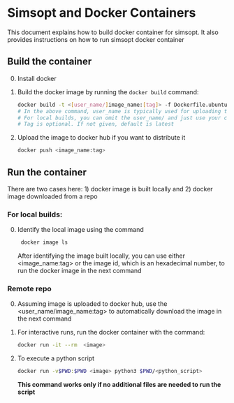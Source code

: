 # Simsopt and Docker Containers


This document explains how to build docker container for simsopt. It also provides
instructions on how to run simsopt docker container


## Build the container

0. Install docker
1. Build the docker image by running the `docker build` command:

   ```bash
   docker build -t <[user_name/]image_name:[tag]> -f Dockerfile.ubuntu .
   # In the above command, user_name is typically used for uploading the image to docker hub
   # For local builds, you can omit the user_name/ and just use your choice of image_name
   # Tag is optional. If not given, default is latest
   ```
2. Upload the image to docker hub if you want to distribute it
   ```bash
   docker push <image_name:tag>
   ```
   

## Run the container
There are two cases here: 1) docker image is built locally and 2) docker image downloaded from a repo

### For local builds:
0. Identify the local image using the command
   ```bash
    docker image ls
    ```
    After identifying the image built locally, you can use either <image_name:tag> or the image id, which 
    is an hexadecimal number, to run the docker image in the next command

### Remote repo
0. Assuming image is uploaded to docker hub, use the <user_name/image_name:tag> to automatically download
   the image in the next command

1. For interactive runs, run the docker container with the command:
   ```bash
   docker run -it --rm  <image>
   ```

2. To execute a python script
   ```bash
   docker run -v$PWD:$PWD <image> python3 $PWD/<python_script>
   ```
   **This command works only if no additional files are needed to run the script**



